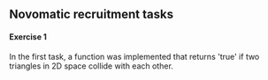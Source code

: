 ## Novomatic recruitment tasks
#### Exercise 1
In the first task, a function was implemented that returns 'true' if two triangles in 2D space collide with each other.

